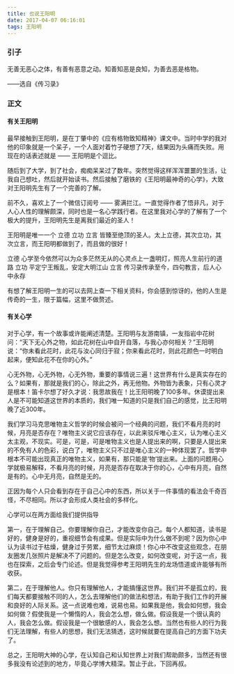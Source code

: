 ```yaml
---
title: 也说王阳明
date: 2017-04-07 06:16:01
tags: 王阳明
---
```

### 引子

无善无恶心之体，有善有恶意之动。知善知恶是良知，为善去恶是格物。

——选自《传习录》

### 正文

#### 有关王阳明

最早接触到王阳明，是在丁肇中的《应有格物致知精神》课文中。当时中学的我对他的印象就是一个呆子，一个人面对着竹子硬想了7天，结果因为头痛而失败。用现在的话表述就是 —— 王阳明是个逗比。

随后到了大学，到了社会，痴痴呆呆过了数年。突然觉得这样浑浑噩噩的生活，让我自己想吐，然后就开始读书。然后接触了磨铁的《王阳明最神奇的心学》，大致对王阳明先生有了一个完善的了解。

前不久，喜欢上了一个微信订阅号 —— 雾满拦江。一直觉得作者了悟非凡，对于人心人性的理解颇深，同时也是一名心学践行者。在这里我对心学的了解有了一个极大的提升，王阳明先生是离我们最近的圣人！

王阳明是唯一一个 立德 立功 立言 皆臻至绝顶的圣人。太上立德，其次立功，其次立言，而王阳明都做到了，而且做的很好！

立德 心学至今依然可以为众多茫然无从的心灵点上一盏明灯，照亮人生前行的道路
立功 平定宁王叛乱，安定大明江山
立言 传习录传承至今，四句教言，后人心中永存

有想了解王阳明一生的可以去网上查一下相关资料，你会感到惊讶的，他的人生是传奇的一生，限于篇幅，这里不做赘述。

#### 有关心学

对于心学，有一个故事或许能阐述清楚。王阳明与友游南镇，一友指岩中花树问：“天下无心外之物，如此花树在山中自开自落，与我心亦何相关？”王阳明说：“你未看此花时，此花与汝心同归于寂；你来看此花时，则此花颜色一时明白起来，便知此花不在你的心外。”

心无外物，心无外物，心无外物，重要的事情说三遍！这世界有什么是真实存在的么？如果有，那就是我们的心，除此之外，再无他物。外物皆为表象，只有心灵才是根本！笛卡尔想了好久才说：我思故我在！比王阳明晚了100多年。休谟提出来人是不可能知道这世界的本质的，我们唯一知道的只是我们自己的感觉，比王阳明晚了近300年。

我们学习马克思唯物主义哲学的时候会被问一个经典的问题，我们不看月亮的时候，月亮是否存在？唯物主义说它应该存在，以此来驳斥唯心主义，认为唯心主义太主观，不现实。可是，可是，可是唯物主义也是人提出来的啊，只要是人提出来的不免有人的色彩，说白了，唯物主义只不过是唯心主义的一种体现罢了。哲学中根本不可能出现真正的唯物主义，如果有，那只能是‘物’提出来。上面的问题用心学就极易解释，不看月亮的时候，月亮是否存在取决于你的心，心中有月亮，自然是有的。心中无月亮，自然是无的。

正因为每个人只会看到存在于自己心中的东西，所以关于一件事情的看法会千奇百怪，不尽相同。所以才会形成人类社会的多样化。

心学可以在两方面给我们提供指导

第一，在于理解自己。你要理解你自己，才能改变你自己。每个人都知道，读书是好的，健身是好的，重视细节会有成果。但是实际中为什么做不到呢？因为你心中认为读书过于枯燥，健身过于劳累，细节太过麻烦！你心中不改变这些观念，在朋友圈发几张照片是解决不了问题的。但是怎么改变，如何改变呢，对于这一点，我也在探索，之后会专门论述。但是我觉得参考王阳明先生的龙场悟道或许能够有所收获。

第二，在于理解他人。你只有理解他人，才能搞懂这世界。我们并不是孤立的，我们每天都要接触不同的人，怎么去理解他们的做法和想法，有助于我们工作的开展和良好的人际关系。这一点说难也难，说易也易。如果我是他，我会如何想，我会如何做？假使我是一个懒惰的人，我会怎么想，做么做。假设我是一个很认真的人，我会怎么做。假设我是一个很敏感的人，我会怎么想。当然也有些人的行为我们无法理解，有些人的思想，我们无法猜透，这时候就要在提高自己的方面下功夫了。

总之，王阳明大神的心学，在认知自己和认知世界上对我们帮助颇多，当然还有很多我没有论述到的地方，毕竟心学博大精深。暂止于此，下回再叔。

